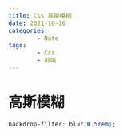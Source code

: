 ```yaml
---
title: Css 高斯模糊
date: 2021-10-16
categories:
        - Note
tags:
        - Css
        - 前端
---
```


# 高斯模糊

```css
backdrop-filter: blur(0.5rem);
```
